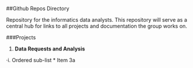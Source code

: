 ##Github Repos Directory

Repository for the informatics data analysts. This repository will serve as a central hub for links to all projects and documentation the group works on.

###Projects
1. **Data Requests and Analysis**

⋅i. Ordered sub-list
    * Item 3a